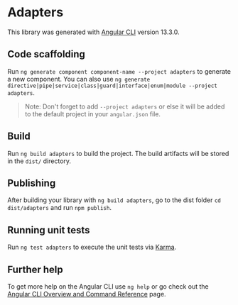 # Adapters

This library was generated with [Angular CLI](https://github.com/angular/angular-cli) version 13.3.0.

## Code scaffolding

Run `ng generate component component-name --project adapters` to generate a new component. You can also use `ng generate directive|pipe|service|class|guard|interface|enum|module --project adapters`.
> Note: Don't forget to add `--project adapters` or else it will be added to the default project in your `angular.json` file. 

## Build

Run `ng build adapters` to build the project. The build artifacts will be stored in the `dist/` directory.

## Publishing

After building your library with `ng build adapters`, go to the dist folder `cd dist/adapters` and run `npm publish`.

## Running unit tests

Run `ng test adapters` to execute the unit tests via [Karma](https://karma-runner.github.io).

## Further help

To get more help on the Angular CLI use `ng help` or go check out the [Angular CLI Overview and Command Reference](https://angular.io/cli) page.
